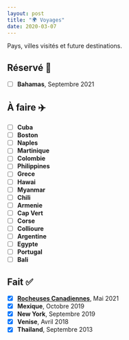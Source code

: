 ```yaml
---
layout: post
title: "🌍 Voyages"
date: 2020-03-07
---
```


Pays, villes visités et future destinations.

## Réservé 🧿

- [ ] **Bahamas**, Septembre 2021

## À faire ✈️

- [ ] **Cuba**
- [ ] **Boston**
- [ ] **Naples**
- [ ] **Martinique**
- [ ] **Colombie**
- [ ] **Philippines**
- [ ] **Grece**
- [ ] **Hawai**
- [ ] **Myanmar**
- [ ] **Chili**
- [ ] **Armenie**
- [ ] **Cap Vert**
- [ ] **Corse**
- [ ] **Collioure**
- [ ] **Argentine**
- [ ] **Egypte**
- [ ] **Portugal**
- [ ] **Bali**

## Fait ✅

- [x] **[Rocheuses Canadiennes](https://goo.gl/maps/RUV2TAuCHXjESshPA)**, Mai 2021
- [x] **Mexique**, Octobre 2019
- [x] **New York**, Septembre 2019
- [x] **Venise**, Avril 2018
- [x] **Thailand**, Septembre 2013
